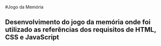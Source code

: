 #Jogo da Memória

## Desenvolvimento do jogo da memória onde foi utilizado as referências dos requisitos de HTML, CSS e JavaScript

